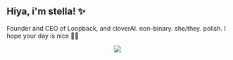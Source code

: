 ## Hiya, i'm stella! ✨
Founder and CEO of Loopback, and cloverAI. non-binary. she/they. polish.
I hope your day is nice 🫶🏼
<p align="center">
  <a href="https://skillicons.dev">
    <img src="https://skillicons.dev/icons?i=androidstudio,aws,bash,cloudflare,css,debian,docker,figma,firebase,flutter,gatsby,gcp,git,github,githubactions,gradle,gtk,html,ipfs,js,kali,kotlin,kubernetes,linux,md,mastodon,mysql,nextjs,nginx,nodejs,npm,nuxtjs,ps,php,pnpm,postgres,powershell,py,pytorch,raspberrypi,react,replit,supabase,solidity,svelte,tensorflow,twitter,ts,vercel,vim,vscode,windows,workers,yarn&perline=9" />
  </a>
</p>
